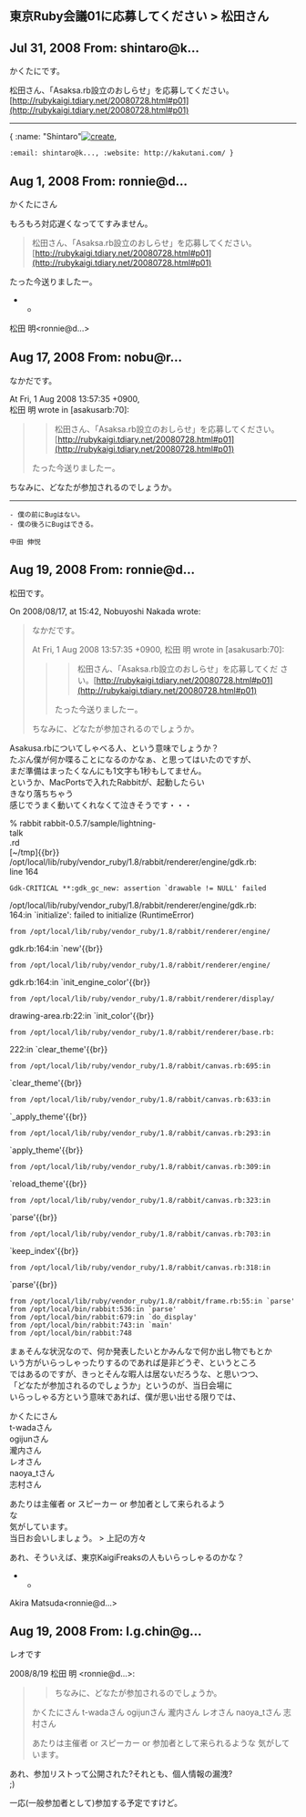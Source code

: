 ## 東京Ruby会議01に応募してください \> 松田さん

## Jul 31, 2008 From: shintaro@k...

かくたにです。

松田さん、「Asaksa.rb設立のおしらせ」を応募してください。  
[http://rubykaigi.tdiary.net/20080728.html#p01](http://rubykaigi.tdiary.net/20080728.html#p01)

* * *

{ :name: "Shintaro"[![create](.theme/i/new.png)](.new?t=%22KAKUTANI%22%2C),

    :email: shintaro@k..., :website: http://kakutani.com/ }

## Aug 1, 2008 From: ronnie@d...

かくたにさん

もろもろ対応遅くなっててすみません。

> 松田さん、「Asaksa.rb設立のおしらせ」を応募してください。[http://rubykaigi.tdiary.net/20080728.html#p01](http://rubykaigi.tdiary.net/20080728.html#p01)

たった今送りましたー。

- -

松田 明\<ronnie@d...\>

## Aug 17, 2008 From: nobu@r...

なかだです。

At Fri, 1 Aug 2008 13:57:35 +0900,  
松田 明 wrote in [asakusarb:70]:

> > 松田さん、「Asaksa.rb設立のおしらせ」を応募してください。[http://rubykaigi.tdiary.net/20080728.html#p01](http://rubykaigi.tdiary.net/20080728.html#p01)
> 
> たった今送りましたー。

ちなみに、どなたが参加されるのでしょうか。

* * *

    - 僕の前にBugはない。
    - 僕の後ろにBugはできる。

    中田 伸悦

## Aug 19, 2008 From: ronnie@d...

松田です。

On 2008/08/17, at 15:42, Nobuyoshi Nakada wrote:

> なかだです。
> 
> At Fri, 1 Aug 2008 13:57:35 +0900, 松田 明 wrote in [asakusarb:70]:
> 
> > > 松田さん、「Asaksa.rb設立のおしらせ」を応募してくだ さい。[http://rubykaigi.tdiary.net/20080728.html#p01](http://rubykaigi.tdiary.net/20080728.html#p01)
> > 
> > たった今送りましたー。
> 
> ちなみに、どなたが参加されるのでしょうか。

Asakusa.rbについてしゃべる人、という意味でしょうか？  
たぶん僕が何か喋ることになるのかなぁ、と思ってはいたのですが、  
まだ準備はまったくなんにも1文字も1秒もしてません。  
というか、MacPortsで入れたRabbitが、起動したらい   
きなり落ちちゃう  
感じでうまく動いてくれなくて泣きそうです・・・

% rabbit rabbit-0.5.7/sample/lightning-   
talk   
.rd   
[~/tmp]{{br}} /opt/local/lib/ruby/vendor\_ruby/1.8/rabbit/renderer/engine/gdk.rb:   
line 164

    Gdk-CRITICAL **:gdk_gc_new: assertion `drawable != NULL' failed

/opt/local/lib/ruby/vendor\_ruby/1.8/rabbit/renderer/engine/gdk.rb:   
164:in `initialize': failed to initialize (RuntimeError)

    from /opt/local/lib/ruby/vendor_ruby/1.8/rabbit/renderer/engine/

gdk.rb:164:in `new'{{br}}

    from /opt/local/lib/ruby/vendor_ruby/1.8/rabbit/renderer/engine/

gdk.rb:164:in `init\_engine\_color'{{br}}

    from /opt/local/lib/ruby/vendor_ruby/1.8/rabbit/renderer/display/

drawing-area.rb:22:in `init\_color'{{br}}

    from /opt/local/lib/ruby/vendor_ruby/1.8/rabbit/renderer/base.rb:

222:in `clear\_theme'{{br}}

    from /opt/local/lib/ruby/vendor_ruby/1.8/rabbit/canvas.rb:695:in

`clear\_theme'{{br}}

    from /opt/local/lib/ruby/vendor_ruby/1.8/rabbit/canvas.rb:633:in

`\_apply\_theme'{{br}}

    from /opt/local/lib/ruby/vendor_ruby/1.8/rabbit/canvas.rb:293:in

`apply\_theme'{{br}}

    from /opt/local/lib/ruby/vendor_ruby/1.8/rabbit/canvas.rb:309:in

`reload\_theme'{{br}}

    from /opt/local/lib/ruby/vendor_ruby/1.8/rabbit/canvas.rb:323:in

`parse'{{br}}

    from /opt/local/lib/ruby/vendor_ruby/1.8/rabbit/canvas.rb:703:in

`keep\_index'{{br}}

    from /opt/local/lib/ruby/vendor_ruby/1.8/rabbit/canvas.rb:318:in

`parse'{{br}}

    from /opt/local/lib/ruby/vendor_ruby/1.8/rabbit/frame.rb:55:in `parse'
    from /opt/local/bin/rabbit:536:in `parse'
    from /opt/local/bin/rabbit:679:in `do_display'
    from /opt/local/bin/rabbit:743:in `main'
    from /opt/local/bin/rabbit:748

まぁそんな状況なので、何か発表したいとかみんなで何か出し物でもとか  
いう方がいらっしゃったりするのであれば是非どうぞ、というところ  
ではあるのですが、きっとそんな暇人は居ないだろうな、と思いつつ、  
「どなたが参加されるのでしょうか」というのが、当日会場に  
いらっしゃる方という意味であれば、僕が思い出せる限りでは、

かくたにさん  
t-wadaさん  
ogijunさん  
瀧内さん  
レオさん  
naoya\_tさん  
志村さん

あたりは主催者 or スピーカー or 参加者として来られるよう   
な  
気がしています。  
当日お会いしましょう。 \> 上記の方々

あれ、そういえば、東京KaigiFreaksの人もいらっしゃるのかな？

- -

Akira Matsuda\<ronnie@d...\>

## Aug 19, 2008 From: l.g.chin@g...

レオです

2008/8/19 松田 明 \<ronnie@d...\>:

> > ちなみに、どなたが参加されるのでしょうか。
> 
> かくたにさん t-wadaさん ogijunさん 瀧内さん レオさん naoya\_tさん 志村さん
> 
> あたりは主催者 or スピーカー or 参加者として来られるような 気がしています。

あれ、参加リストって公開された?それとも、個人情報の漏洩?  
;)

一応(一般参加者として)参加する予定ですけど。

